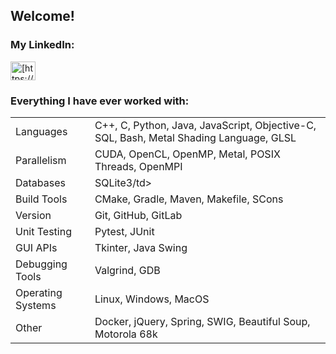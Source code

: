 <!---
AnthCol/AnthCol is a ✨ special ✨ repository because its `README.md` (this file) appears on your GitHub profile.
You can click the Preview link to take a look at your changes.
--->

## Welcome!
<p>

### My LinkedIn:
<a href="https://linkedin.com/in/anthcol" target="blank">
  <img align="center" src="https://raw.githubusercontent.com/rahuldkjain/github-profile-readme-generator/master/src/images/icons/Social/linked-in-alt.svg" alt="[https://www.linkedin.com/in/anthony-colaiacovo-876a061a0/](https://www.linkedin.com/in/anthcol/)" height="30" width="40" /></a>
</p>

<h3 align="left">Everything I have ever worked with:</h3>

<table>
  <tr>
    <td>Languages</td>
    <td>C++, C, Python, Java, JavaScript, Objective-C, SQL, Bash, Metal Shading Language, GLSL</td>
  </tr>
  <tr>
    <td>Parallelism</td>
    <td>CUDA, OpenCL, OpenMP, Metal, POSIX Threads, OpenMPI</td>
  </tr>
    <tr>
    <td>Databases</td>
    <td>SQLite3/td>
  </tr>  
  <tr>
    <td>Build Tools</td>
    <td>CMake, Gradle, Maven, Makefile, SCons</td>
  </tr>  
  <tr>
    <td>Version</td>
    <td>Git, GitHub, GitLab</td>
  </tr>  
  <tr>
    <td>Unit Testing</td>
    <td>Pytest, JUnit</td>
  </tr>  
  <tr>
    <td>GUI APIs</td>
    <td>Tkinter, Java Swing</td>
  </tr>  
  <tr>
    <td>Debugging Tools</td>
    <td>Valgrind, GDB</td>
  </tr>  
  <tr>
    <td>Operating Systems</td>
    <td>Linux, Windows, MacOS</td>
  </tr>  
  <tr>
    <td>Other</td>
    <td>Docker, jQuery, Spring, SWIG, Beautiful Soup, Motorola 68k</td>
  </tr>  

</table>

